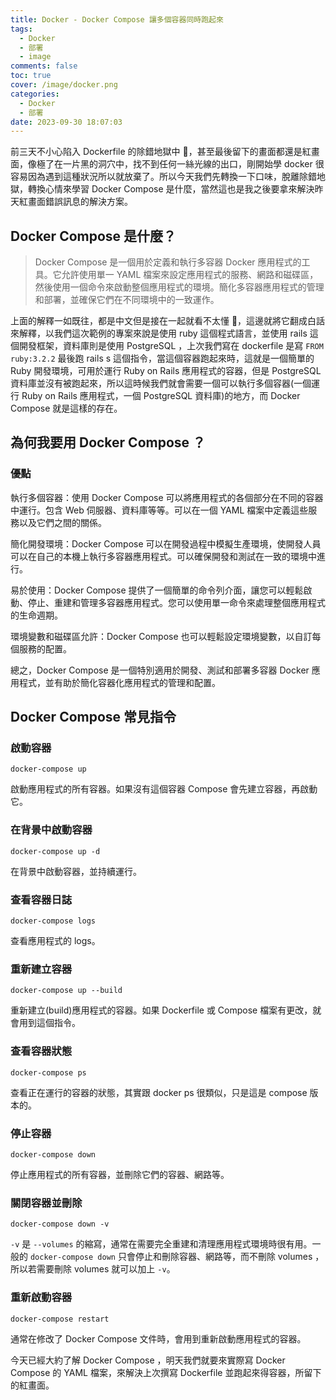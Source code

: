 ```yaml
---
title: Docker - Docker Compose 讓多個容器同時跑起來
tags:
  - Docker
  - 部署
  - image
comments: false
toc: true
cover: /image/docker.png
categories:
  - Docker
  - 部署
date: 2023-09-30 18:07:03
---
```


前三天不小心陷入 Dockerfile 的除錯地獄中 🤢，甚至最後留下的畫面都還是紅畫面，像極了在一片黑的洞穴中，找不到任何一絲光線的出口，剛開始學 docker 很容易因為遇到這種狀況所以就放棄了。所以今天我們先轉換一下口味，脫離除錯地獄，轉換心情來學習 Docker Compose 是什麼，當然這也是我之後要拿來解決昨天紅畫面錯誤訊息的解決方案。

## Docker Compose 是什麼？

> Docker Compose 是一個用於定義和執行多容器 Docker 應用程式的工具。它允許使用單一 YAML 檔案來設定應用程式的服務、網路和磁碟區，然後使用一個命令來啟動整個應用程式的環境。簡化多容器應用程式的管理和部署，並確保它們在不同環境中的一致運作。

上面的解釋一如既往，都是中文但是接在一起就看不太懂 🤯，這邊就將它翻成白話來解釋，以我們這次範例的專案來說是使用 ruby 這個程式語言，並使用 rails 這個開發框架，資料庫則是使用 PostgreSQL ，上次我們寫在 dockerfile 是寫 `FROM ruby:3.2.2` 最後跑 rails s 這個指令，當這個容器跑起來時，這就是一個簡單的 Ruby 開發環境，可用於運行 Ruby on Rails 應用程式的容器，但是 PostgreSQL 資料庫並沒有被跑起來，所以這時候我們就會需要一個可以執行多個容器(一個運行 Ruby on Rails 應用程式，一個 PostgreSQL 資料庫)的地方，而 Docker Compose 就是這樣的存在。

## 為何我要用 Docker Compose ？

### 優點

執行多個容器：使用 Docker Compose 可以將應用程式的各個部分在不同的容器中運行。包含 Web 伺服器、資料庫等等。可以在一個 YAML 檔案中定義這些服務以及它們之間的關係。

簡化開發環境：Docker Compose 可以在開發過程中模擬生產環境，使開發人員可以在自己的本機上執行多容器應用程式。可以確保開發和測試在一致的環境中進行。

易於使用：Docker Compose 提供了一個簡單的命令列介面，讓您可以輕鬆啟動、停止、重建和管理多容器應用程式。您可以使用單一命令來處理整個應用程式的生命週期。

環境變數和磁碟區允許：Docker Compose 也可以輕鬆設定環境變數，以自訂每個服務的配置。

總之，Docker Compose 是一個特別適用於開發、測試和部署多容器 Docker 應用程式，並有助於簡化容器化應用程式的管理和配置。

## Docker Compose 常見指令

### 啟動容器

```docker
docker-compose up
```

啟動應用程式的所有容器。如果沒有這個容器 Compose 會先建立容器，再啟動它。

### 在背景中啟動容器

```docker
docker-compose up -d
```

在背景中啟動容器，並持續運行。

### 查看容器日誌

```docker
docker-compose logs
```

查看應用程式的 logs。

### 重新建立容器

```docker
docker-compose up --build
```

重新建立(build)應用程式的容器。如果 Dockerfile 或 Compose 檔案有更改，就會用到這個指令。

### 查看容器狀態

```docker
docker-compose ps
```

查看正在運行的容器的狀態，其實跟 docker ps 很類似，只是這是 compose 版本的。

### 停止容器

```docker
docker-compose down
```

停止應用程式的所有容器，並刪除它們的容器、網路等。

### 關閉容器並刪除

```docker
docker-compose down -v
```

`-v` 是 `--volumes` 的縮寫，通常在需要完全重建和清理應用程式環境時很有用。一般的 `docker-compose down` 只會停止和刪除容器、網路等，而不刪除 volumes ，所以若需要刪除 volumes 就可以加上 `-v`。

### 重新啟動容器

```docker
docker-compose restart
```

通常在修改了 Docker Compose 文件時，會用到重新啟動應用程式的容器。

今天已經大約了解 Docker Compose ，明天我們就要來實際寫 Docker Compose 的 YAML 檔案，來解決上次撰寫 Dockerfile 並跑起來得容器，所留下的紅畫面。

